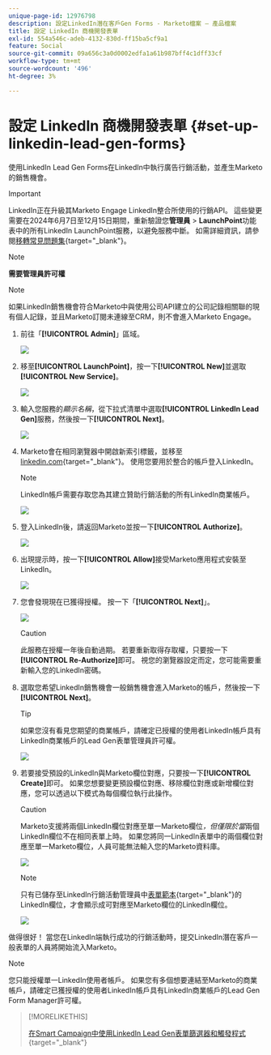 ```yaml
---
unique-page-id: 12976798
description: 設定LinkedIn潛在客戶Gen Forms - Marketo檔案 — 產品檔案
title: 設定 LinkedIn 商機開發表單
exl-id: 554a546c-adeb-4132-830d-ff15ba5cf9a1
feature: Social
source-git-commit: 09a656c3a0d0002edfa1a61b987bff4c1dff33cf
workflow-type: tm+mt
source-wordcount: '496'
ht-degree: 3%

---
```


# 設定 LinkedIn 商機開發表單 {#set-up-linkedin-lead-gen-forms}

使用LinkedIn Lead Gen Forms在LinkedIn中執行廣告行銷活動，並產生Marketo的銷售機會。

>[!IMPORTANT]
>
>LinkedIn正在升級其Marketo Engage LinkedIn整合所使用的行銷API。 這些變更需要在2024年6月7日至12月15日期間，重新驗證您&#x200B;**管理員** > **LaunchPoint**&#x200B;功能表中的所有LinkedIn LaunchPoint服務，以避免服務中斷。 如需詳細資訊，請參閱[移轉常見問題集](https://nation.marketo.com/t5/employee-blogs/linkedin-re-authentication-required/ba-p/347794){target="_blank"}。

>[!NOTE]
>
>**需要管理員許可權**

>[!NOTE]
>
>如果LinkedIn銷售機會符合Marketo中與使用公司API建立的公司記錄相關聯的現有個人記錄，並且Marketo訂閱未連線至CRM，則不會進入Marketo Engage。

1. 前往「**[!UICONTROL Admin]**」區域。

   ![](assets/set-up-linkedin-lead-gen-forms-1.png)

1. 移至&#x200B;**[!UICONTROL LaunchPoint]**，按一下&#x200B;**[!UICONTROL New]**&#x200B;並選取&#x200B;**[!UICONTROL New Service]**。

   ![](assets/set-up-linkedin-lead-gen-forms-2.png)

1. 輸入您服務的&#x200B;_顯示名稱_，從下拉式清單中選取&#x200B;**[!UICONTROL LinkedIn Lead Gen]**&#x200B;服務，然後按一下&#x200B;**[!UICONTROL Next]**。

   ![](assets/set-up-linkedin-lead-gen-forms-3.png)

1. Marketo會在相同瀏覽器中開啟新索引標籤，並移至[linkedin.com](https://www.linkedin.com){target="_blank"}。 使用您要用於整合的帳戶登入LinkedIn。

   >[!NOTE]
   >
   >LinkedIn帳戶需要存取您為其建立贊助行銷活動的所有LinkedIn商業帳戶。

   ![](assets/set-up-linkedin-lead-gen-forms-4.png)

1. 登入LinkedIn後，請返回Marketo並按一下&#x200B;**[!UICONTROL Authorize]**。

   ![](assets/set-up-linkedin-lead-gen-forms-5.png)

1. 出現提示時，按一下&#x200B;**[!UICONTROL Allow]**&#x200B;接受Marketo應用程式安裝至LinkedIn。

   ![](assets/set-up-linkedin-lead-gen-forms-6.png)

1. 您會發現現在已獲得授權。 按一下「**[!UICONTROL Next]**」。

   ![](assets/set-up-linkedin-lead-gen-forms-7.png)

   >[!CAUTION]
   >
   >此服務在授權一年後自動過期。 若要重新取得存取權，只要按一下&#x200B;**[!UICONTROL Re-Authorize]**&#x200B;即可。 視您的瀏覽器設定而定，您可能需要重新輸入您的LinkedIn密碼。

1. 選取您希望LinkedIn銷售機會一般銷售機會進入Marketo的帳戶，然後按一下&#x200B;**[!UICONTROL Next]**。

   >[!TIP]
   >
   >如果您沒有看見您期望的商業帳戶，請確定已授權的使用者LinkedIn帳戶具有LinkedIn商業帳戶的Lead Gen表單管理員許可權。

   ![](assets/set-up-linkedin-lead-gen-forms-8.png)

1. 若要接受預設的LinkedIn與Marketo欄位對應，只要按一下&#x200B;**[!UICONTROL Create]**&#x200B;即可。 如果您想要變更預設欄位對應、移除欄位對應或新增欄位對應，您可以透過以下模式為每個欄位執行此操作。

   >[!CAUTION]
   >
   >Marketo支援將兩個LinkedIn欄位對應至單一Marketo欄位&#x200B;_，但僅限於當_&#x200B;兩個LinkedIn欄位不在相同表單上時。 如果您將同一LinkedIn表單中的兩個欄位對應至單一Marketo欄位，人員可能無法輸入您的Marketo資料庫。

   ![](assets/set-up-linkedin-lead-gen-forms-9.png)

   >[!NOTE]
   >
   >只有已儲存至LinkedIn行銷活動管理員中[表單範本](https://www.linkedin.com/help/lms/answer/79634){target="_blank"}的LinkedIn欄位，才會顯示成可對應至Marketo欄位的LinkedIn欄位。

   ![](assets/set-up-linkedin-lead-gen-forms-10.png)

做得很好！ 當您在LinkedIn端執行成功的行銷活動時，提交LinkedIn潛在客戶一般表單的人員將開始流入Marketo。

>[!NOTE]
>
>您只能授權單一LinkedIn使用者帳戶。 如果您有多個想要連結至Marketo的商業帳戶，請確定已獲授權的使用者LinkedIn帳戶具有LinkedIn商業帳戶的Lead Gen Form Manager許可權。

>[!MORELIKETHIS]
>
>[在Smart Campaign中使用LinkedIn Lead Gen表單篩選器和觸發程式](/help/marketo/product-docs/demand-generation/social/social-functions/use-linkedin-lead-gen-form-filters-and-triggers-in-a-smart-campaign.md){target="_blank"}
